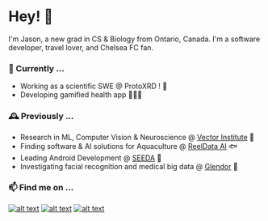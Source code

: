 # Hey! 👋

I'm Jason, a new grad in CS & Biology from Ontario, Canada. I'm a software developer, travel lover, and Chelsea FC fan.

### 🔭 Currently ...
- Working as a scientific SWE @ ProtoXRD ! 👀
- Developing gamified health app 🏃🏻‍♂️

### 🕰️ Previously ...
- Research in ML, Computer Vision & Neuroscience @ [Vector Institute](https://vectorinstitute.ai/) 🧠
- Finding software & AI solutions for Aquaculture @ [ReelData AI](https://www.lauriercaseteam.ca/) 🐟
- Leading Android Development @ [SEEDA](https://www.seeda.ca/) 🚧
- Investigating facial recognition and medical big data @ [Glendor](https://glendor.com/) 👥

### 📫 Find me on ...

<!-- icons  -->

[2.1]: http://tailaiwang.me/assets/images/icon_github.png (GitHub)
[3.1]: http://tailaiwang.me/assets/images/icon_web.png (Portfolio Website)
[4.1]: http://tailaiwang.me/assets/images/icon_linkedin.png (LinkedIn)

<!-- links to social media accounts -->

[2]: https://github.com/jasoncala
[3]: https://personal-portfolio-fawn-kappa.vercel.app/
[4]: https://www.linkedin.com/in/jason-cala/

  [![alt text][2.1]][2]
  [![alt text][3.1]][3]
  [![alt text][4.1]][4]

